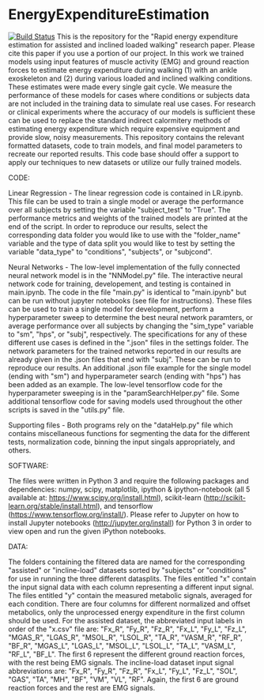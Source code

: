 # EnergyExpenditureEstimation
[![Build Status](https://travis-ci.com/pslade2/EnergyExpenditureEstimation.svg?token=4VLDzfdsFLSp6zXCt5rM&branch=master)](https://travis-ci.com/pslade2/EnergyExpenditureEstimation)
This is the repository for the "Rapid energy expenditure estimation for assisted and inclined loaded walking" research paper. Please cite this paper if you use a portion of our project. In this work we trained models using input features of muscle activity (EMG) and ground reaction forces to estimate energy expenditure during walking (1) with an ankle exoskeleton and (2) during various loaded and inclined walking conditions. These estimates were made every single gait cycle. We measure the performance of these models for cases where conditions or subjects data are not included in the training data to simulate real use cases. For research or clinical experiments where the accuracy of our models is sufficient these can be used to replace the standard indirect calormitery methods of estimating energy expenditure which require expensive equipment and provide slow, noisy measurements. This repository contains the relevant formatted datasets, code to train models, and final model parameters to recreate our reported results. This code base should offer a support to apply our techniques to new datasets or utilize our fully trained models.

CODE:

Linear Regression - The linear regression code is contained in LR.ipynb. This file can be used to train a single model or average the performance over all subjects by setting the variable "subject_test" to "True". The performance metrics and weights of the trained models are printed at the end of the script. In order to reproduce our results, select the corresponding data folder you would like to use with the "folder_name" variable and the type of data split you would like to test by setting the variable "data_type" to "conditions", "subjects", or "subjcond".

Neural Networks - The low-level implementation of the fully connected neural network model is in the "NNModel.py" file. The interactive neural network code for training, developement, and testing is contained in main.ipynb. The code in the file "main.py" is identical to "main.ipynb" but can be run without jupyter notebooks (see file for instructions). These files can be used to train a single model for development, perform a hyperparameter sweep to determine the best neural network paramters, or average performance over all subjects by changing the "sim_type" variable to "sm", "hps", or "subj", respectively. The specifications for any of these different use cases is defined in the ".json" files in the settings folder. The network parameters for the trained networks reported in our results are already given in the .json files that end with "subj". These can be run to reproduce our results. An additional .json file example for the single model (ending with "sm") and hyperparameter search (ending with "hps") has been added as an example. The low-level tensorflow code for the hyperparameter sweeping is in the "paramSearchHelper.py" file. Some additional tensorflow code for saving models used throughout the other scripts is saved in the "utils.py" file. 

Supporting files - Both programs rely on the "dataHelp.py" file which contains miscellaneous functions for segmenting the data for the different tests, normalization code, binning the input singals appropriately, and others. 

SOFTWARE: 

The files were written in Python 3 and require the following packages and dependencies: numpy, scipy, matplotlib, ipython & ipython-notebook (all 5 available at: https://www.scipy.org/install.html), scikit-learn (http://scikit-learn.org/stable/install.html), and tensorflow (https://www.tensorflow.org/install/). Please refer to Jupyter on how to install Jupyter notebooks (http://jupyter.org/install) for Python 3 in order to view open and run the given iPython notebooks.

DATA: 

The folders containing the filtered data are named for the corresponding "assisted" or "incline-load" datasets sorted by "subjects" or "conditions" for use in running the three different datasplits. The files entitled "x" contain the input signal data with each column representing a different input signal. The files entitled "y" contain the measured metabolic signals, averaged for each condition. There are four columns for different normalized and offset metabolics, only the unprocessed energy expenditure in the first column should be used. For the assisted dataset, the abbreviated input labels in order of the "x.csv" file are: "Fx_R", "Fy_R", "Fz_R", "Fx_L", "Fy_L", "Fz_L", "MGAS_R", "LGAS_R", "MSOL_R", "LSOL_R", "TA_R", "VASM_R", "RF_R", "BF_R", "MGAS_L", "LGAS_L", "MSOL_L", "LSOL_L", "TA_L", "VASM_L", "RF_L", "BF_L". The first 6 represent the different ground reaction forces, with the rest being EMG signals. The incline-load dataset input signal abbreviations are: "Fx_R", "Fy_R", "Fz_R", "Fx_L", "Fy_L", "Fz_L", "SOL", "GAS", "TA", "MH", "BF", "VM", "VL", "RF". Again, the first 6 are ground reaction forces and the rest are EMG signals.
